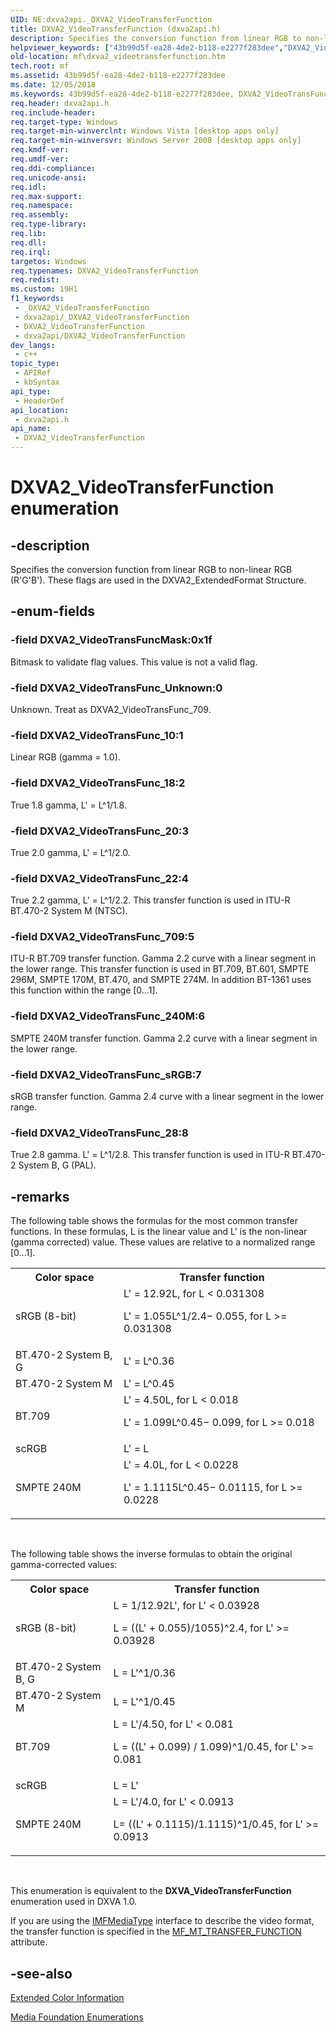 ```yaml
---
UID: NE:dxva2api._DXVA2_VideoTransferFunction
title: DXVA2_VideoTransferFunction (dxva2api.h)
description: Specifies the conversion function from linear RGB to non-linear RGB (R'G'B').
helpviewer_keywords: ["43b99d5f-ea28-4de2-b118-e2277f283dee","DXVA2_VideoTransFuncMask","DXVA2_VideoTransFunc_10","DXVA2_VideoTransFunc_18","DXVA2_VideoTransFunc_20","DXVA2_VideoTransFunc_22","DXVA2_VideoTransFunc_240M","DXVA2_VideoTransFunc_28","DXVA2_VideoTransFunc_709","DXVA2_VideoTransFunc_Unknown","DXVA2_VideoTransFunc_sRGB","DXVA2_VideoTransferFunction","DXVA2_VideoTransferFunction enumeration [Media Foundation]","dxva2api/DXVA2_VideoTransFuncMask","dxva2api/DXVA2_VideoTransFunc_10","dxva2api/DXVA2_VideoTransFunc_18","dxva2api/DXVA2_VideoTransFunc_20","dxva2api/DXVA2_VideoTransFunc_22","dxva2api/DXVA2_VideoTransFunc_240M","dxva2api/DXVA2_VideoTransFunc_28","dxva2api/DXVA2_VideoTransFunc_709","dxva2api/DXVA2_VideoTransFunc_Unknown","dxva2api/DXVA2_VideoTransFunc_sRGB","dxva2api/DXVA2_VideoTransferFunction","mf.dxva2_videotransferfunction"]
old-location: mf\dxva2_videotransferfunction.htm
tech.root: mf
ms.assetid: 43b99d5f-ea28-4de2-b118-e2277f283dee
ms.date: 12/05/2018
ms.keywords: 43b99d5f-ea28-4de2-b118-e2277f283dee, DXVA2_VideoTransFuncMask, DXVA2_VideoTransFunc_10, DXVA2_VideoTransFunc_18, DXVA2_VideoTransFunc_20, DXVA2_VideoTransFunc_22, DXVA2_VideoTransFunc_240M, DXVA2_VideoTransFunc_28, DXVA2_VideoTransFunc_709, DXVA2_VideoTransFunc_Unknown, DXVA2_VideoTransFunc_sRGB, DXVA2_VideoTransferFunction, DXVA2_VideoTransferFunction enumeration [Media Foundation], dxva2api/DXVA2_VideoTransFuncMask, dxva2api/DXVA2_VideoTransFunc_10, dxva2api/DXVA2_VideoTransFunc_18, dxva2api/DXVA2_VideoTransFunc_20, dxva2api/DXVA2_VideoTransFunc_22, dxva2api/DXVA2_VideoTransFunc_240M, dxva2api/DXVA2_VideoTransFunc_28, dxva2api/DXVA2_VideoTransFunc_709, dxva2api/DXVA2_VideoTransFunc_Unknown, dxva2api/DXVA2_VideoTransFunc_sRGB, dxva2api/DXVA2_VideoTransferFunction, mf.dxva2_videotransferfunction
req.header: dxva2api.h
req.include-header: 
req.target-type: Windows
req.target-min-winverclnt: Windows Vista [desktop apps only]
req.target-min-winversvr: Windows Server 2008 [desktop apps only]
req.kmdf-ver: 
req.umdf-ver: 
req.ddi-compliance: 
req.unicode-ansi: 
req.idl: 
req.max-support: 
req.namespace: 
req.assembly: 
req.type-library: 
req.lib: 
req.dll: 
req.irql: 
targetos: Windows
req.typenames: DXVA2_VideoTransferFunction
req.redist: 
ms.custom: 19H1
f1_keywords:
 - _DXVA2_VideoTransferFunction
 - dxva2api/_DXVA2_VideoTransferFunction
 - DXVA2_VideoTransferFunction
 - dxva2api/DXVA2_VideoTransferFunction
dev_langs:
 - c++
topic_type:
 - APIRef
 - kbSyntax
api_type:
 - HeaderDef
api_location:
 - dxva2api.h
api_name:
 - DXVA2_VideoTransferFunction
---
```


# DXVA2_VideoTransferFunction enumeration


## -description

Specifies the conversion function from linear RGB to non-linear RGB (R'G'B'). These flags are used in the DXVA2_ExtendedFormat Structure.

## -enum-fields

### -field DXVA2_VideoTransFuncMask:0x1f

Bitmask to validate flag values. This value is not a valid flag.

### -field DXVA2_VideoTransFunc_Unknown:0

Unknown. Treat as DXVA2_VideoTransFunc_709.

### -field DXVA2_VideoTransFunc_10:1

Linear RGB (gamma = 1.0).

### -field DXVA2_VideoTransFunc_18:2

True 1.8 gamma, L' = L^1/1.8.

### -field DXVA2_VideoTransFunc_20:3

True 2.0 gamma, L' = L^1/2.0.

### -field DXVA2_VideoTransFunc_22:4

True 2.2 gamma, L' = L^1/2.2. This transfer function is used in ITU-R BT.470-2 System M (NTSC).

### -field DXVA2_VideoTransFunc_709:5

ITU-R BT.709 transfer function. Gamma 2.2 curve with a linear segment in the lower range. This transfer function is used in BT.709, BT.601, SMPTE 296M, SMPTE 170M, BT.470, and SMPTE 274M. In addition BT-1361 uses this function within the range [0...1].

### -field DXVA2_VideoTransFunc_240M:6

SMPTE 240M transfer function. Gamma 2.2 curve with a linear segment in the lower range.

### -field DXVA2_VideoTransFunc_sRGB:7

sRGB transfer function. Gamma 2.4 curve with a linear segment in the lower range.

### -field DXVA2_VideoTransFunc_28:8

True 2.8 gamma. L' = L^1/2.8. This transfer function is used in ITU-R BT.470-2 System B, G (PAL).

## -remarks

The following table shows the formulas for the most common transfer functions. In these formulas, L is the linear value and L' is the non-linear (gamma corrected) value. These values are relative to a normalized range [0...1].

<table>
<tr>
<th>Color space</th>
<th>Transfer function</th>
</tr>
<tr>
<td>sRGB (8-bit)</td>
<td>
L' = 12.92L, for L &lt; 0.031308

L' = 1.055L^1/2.4− 0.055, for L &gt;= 0.031308

</td>
</tr>
<tr>
<td>BT.470-2 System B, G</td>
<td>L' = L^0.36</td>
</tr>
<tr>
<td>BT.470-2 System M</td>
<td>L' = L^0.45</td>
</tr>
<tr>
<td>BT.709</td>
<td>
L' = 4.50L, for L &lt; 0.018

L' = 1.099L^0.45− 0.099, for L &gt;= 0.018

</td>
</tr>
<tr>
<td>scRGB</td>
<td>L' = L</td>
</tr>
<tr>
<td>SMPTE 240M</td>
<td>
L' = 4.0L, for L &lt; 0.0228

L' = 1.1115L^0.45− 0.01115, for L &gt;= 0.0228

</td>
</tr>
</table>
 

The following table shows the inverse formulas to obtain the original gamma-corrected values:

<table>
<tr>
<th>Color space</th>
<th>Transfer function</th>
</tr>
<tr>
<td>sRGB (8-bit)</td>
<td>
L = 1/12.92L', for L' &lt; 0.03928

L = ((L' + 0.055)/1055)^2.4, for L' &gt;= 0.03928

</td>
</tr>
<tr>
<td>BT.470-2 System B, G</td>
<td>L = L'^1/0.36</td>
</tr>
<tr>
<td>BT.470-2 System M</td>
<td>L = L'^1/0.45</td>
</tr>
<tr>
<td>BT.709</td>
<td>
L = L'/4.50, for L' &lt; 0.081

L = ((L' + 0.099) / 1.099)^1/0.45, for L' &gt;= 0.081

</td>
</tr>
<tr>
<td>scRGB</td>
<td>L = L'</td>
</tr>
<tr>
<td>SMPTE 240M</td>
<td>
L = L'/4.0, for L' &lt; 0.0913

L= ((L' + 0.1115)/1.1115)^1/0.45, for L' &gt;= 0.0913

</td>
</tr>
</table>
 

This enumeration is equivalent to the <b>DXVA_VideoTransferFunction</b> enumeration used in DXVA 1.0.

If you are using the <a href="/windows/desktop/api/mfobjects/nn-mfobjects-imfmediatype">IMFMediaType</a> interface to describe the video format, the transfer function is specified in the <a href="/windows/desktop/medfound/mf-mt-transfer-function-attribute">MF_MT_TRANSFER_FUNCTION</a> attribute.

## -see-also

<a href="/windows/desktop/medfound/extended-color-information">Extended Color Information</a>



<a href="/windows/desktop/medfound/media-foundation-enumerations">Media Foundation Enumerations</a>
